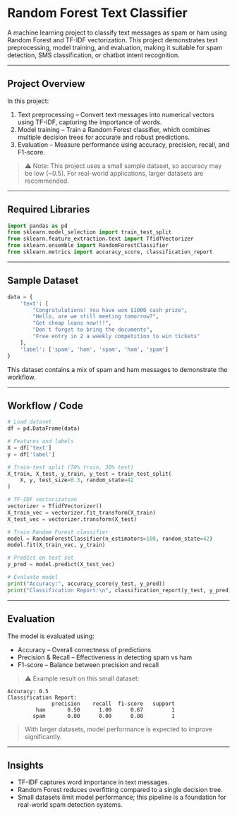 # Random Forest Text Classifier

A machine learning project to classify text messages as spam or ham using Random Forest and TF-IDF vectorization. This project demonstrates text preprocessing, model training, and evaluation, making it suitable for spam detection, SMS classification, or chatbot intent recognition.

---

## Project Overview

In this project:

1. Text preprocessing – Convert text messages into numerical vectors using TF-IDF, capturing the importance of words.
2. Model training – Train a Random Forest classifier, which combines multiple decision trees for accurate and robust predictions.
3. Evaluation – Measure performance using accuracy, precision, recall, and F1-score.

> ⚠️ Note: This project uses a small sample dataset, so accuracy may be low (~0.5). For real-world applications, larger datasets are recommended.

---

## Required Libraries

```python
import pandas as pd
from sklearn.model_selection import train_test_split
from sklearn.feature_extraction.text import TfidfVectorizer
from sklearn.ensemble import RandomForestClassifier
from sklearn.metrics import accuracy_score, classification_report
```

---

## Sample Dataset

```python
data = {
    'text': [
        "Congratulations! You have won $1000 cash prize",
        "Hello, are we still meeting tomorrow?",
        "Get cheap loans now!!!",
        "Don't forget to bring the documents",
        "Free entry in 2 a weekly competition to win tickets"
    ],
    'label': ['spam', 'ham', 'spam', 'ham', 'spam']
}
```

This dataset contains a mix of spam and ham messages to demonstrate the workflow.

---

## Workflow / Code

```python
# Load dataset
df = pd.DataFrame(data)

# Features and labels
X = df['text']
y = df['label']

# Train-test split (70% train, 30% test)
X_train, X_test, y_train, y_test = train_test_split(
    X, y, test_size=0.3, random_state=42
)

# TF-IDF vectorization
vectorizer = TfidfVectorizer()
X_train_vec = vectorizer.fit_transform(X_train)
X_test_vec = vectorizer.transform(X_test)

# Train Random Forest classifier
model = RandomForestClassifier(n_estimators=100, random_state=42)
model.fit(X_train_vec, y_train)

# Predict on test set
y_pred = model.predict(X_test_vec)

# Evaluate model
print("Accuracy:", accuracy_score(y_test, y_pred))
print("Classification Report:\n", classification_report(y_test, y_pred))
```

---

## Evaluation

The model is evaluated using:

* Accuracy – Overall correctness of predictions
* Precision & Recall – Effectiveness in detecting spam vs ham
* F1-score – Balance between precision and recall

> ⚠️ Example result on this small dataset:

```
Accuracy: 0.5
Classification Report:
              precision    recall  f1-score   support
         ham       0.50      1.00      0.67         1
        spam       0.00      0.00      0.00         1
```

> With larger datasets, model performance is expected to improve significantly.

---

## Insights

* TF-IDF captures word importance in text messages.
* Random Forest reduces overfitting compared to a single decision tree.
* Small datasets limit model performance; this pipeline is a foundation for real-world spam detection systems.

